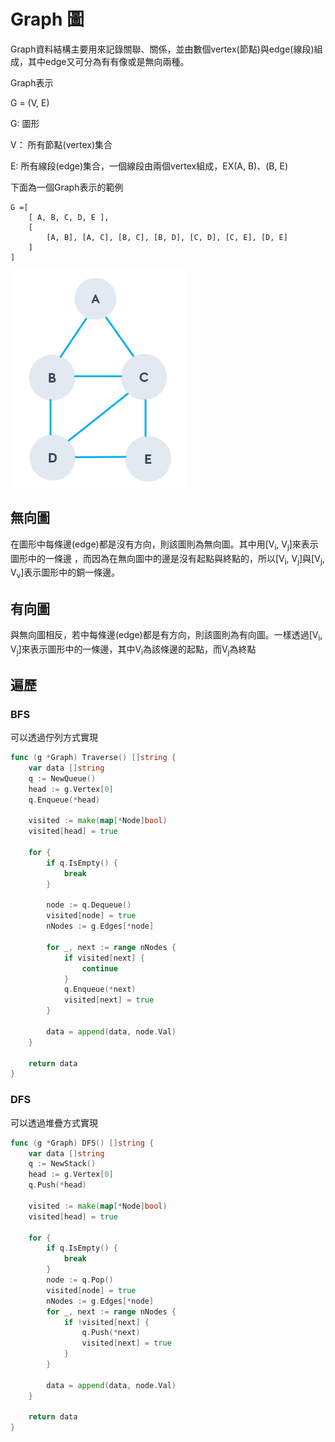 # Graph 圖

Graph資料結構主要用來記錄關聯、關係，並由數個vertex(節點)與edge(線段)組成，其中edge又可分為有有像或是無向兩種。

Graph表示

G = (V, E)

G: 圖形

V： 所有節點(vertex)集合

E: 所有線段(edge)集合，一個線段由兩個vertex組成，EX(A, B)、(B, E)

下面為一個Graph表示的範例

```
G =[
    [ A, B, C, D, E ],  
    [ 
        [A, B], [A, C], [B, C], [B, D], [C, D], [C, E], [D, E]
    ]
]
```

![Graph](../assets/graph.png)

## 無向圖

在圖形中每條邊(edge)都是沒有方向，則該圖則為無向圖。其中用[V<sub>i</sub>, V<sub>j</sub>]來表示圖形中的一條邊
，而因為在無向圖中的邊是沒有起點與終點的，所以[V<sub>i</sub>, V<sub>j</sub>]與[V<sub>j</sub>, V<sub>v</sub>]表示圖形中的銅一條邊。

## 有向圖

與無向圖相反，若中每條邊(edge)都是有方向，則該圖則為有向圖。一樣透過[V<sub>i</sub>, V<sub>j</sub>]來表示圖形中的一條邊，其中V<sub>i</sub>為該條邊的起點，而V<sub>j</sub>為終點

## 遍歷

### BFS

可以透過佇列方式實現

```go
func (g *Graph) Traverse() []string {
    var data []string
    q := NewQueue()
    head := g.Vertex[0]
    q.Enqueue(*head)

    visited := make(map[*Node]bool)
    visited[head] = true

    for {
        if q.IsEmpty() {
            break
        }
        
		node := q.Dequeue()
        visited[node] = true
        nNodes := g.Edges[*node]
        
		for _, next := range nNodes {
            if visited[next] {
                continue
            }
            q.Enqueue(*next)
            visited[next] = true
        }

        data = append(data, node.Val)
    }

    return data
}
```

### DFS

可以透過堆疊方式實現

```go
func (g *Graph) DFS() []string {
	var data []string
	q := NewStack()
	head := g.Vertex[0]
	q.Push(*head)

	visited := make(map[*Node]bool)
	visited[head] = true

	for {
		if q.IsEmpty() {
			break
		}
		node := q.Pop()
		visited[node] = true
		nNodes := g.Edges[*node]
		for _, next := range nNodes {
			if !visited[next] {
				q.Push(*next)
				visited[next] = true
			}
		}

		data = append(data, node.Val)
	}

	return data
}
```